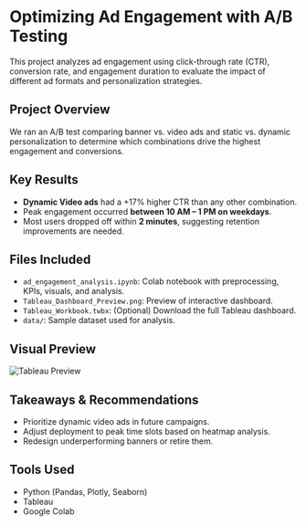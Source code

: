 # Optimizing Ad Engagement with A/B Testing

This project analyzes ad engagement using click-through rate (CTR), conversion rate, and engagement duration to evaluate the impact of different ad formats and personalization strategies.

## Project Overview
We ran an A/B test comparing banner vs. video ads and static vs. dynamic personalization to determine which combinations drive the highest engagement and conversions.

## Key Results
- **Dynamic Video ads** had a +17% higher CTR than any other combination.
- Peak engagement occurred **between 10 AM – 1 PM on weekdays**.
- Most users dropped off within **2 minutes**, suggesting retention improvements are needed.

## Files Included
- `ad_engagement_analysis.ipynb`: Colab notebook with preprocessing, KPIs, visuals, and analysis.
- `Tableau_Dashboard_Preview.png`: Preview of interactive dashboard.
- `Tableau_Workbook.twbx`: (Optional) Download the full Tableau dashboard.
- `data/`: Sample dataset used for analysis.

## Visual Preview

![Tableau Preview](images/tableau_dashboard.png)

## Takeaways & Recommendations
- Prioritize dynamic video ads in future campaigns.
- Adjust deployment to peak time slots based on heatmap analysis.
- Redesign underperforming banners or retire them.

## Tools Used
- Python (Pandas, Plotly, Seaborn)
- Tableau
- Google Colab
